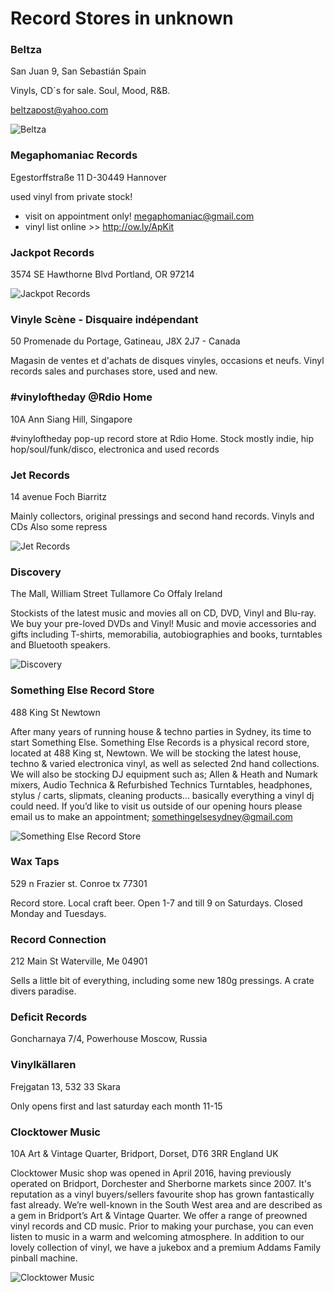 # Record Stores in unknown

### Beltza

San Juan 9,
San Sebastián
Spain

Vinyls, CD´s for sale.
Soul, Mood, R&B.

beltzapost@yahoo.com

![Beltza](https://discogslabs.imgix.net/vinylhub/5633e02d5fa1370011740c76.jpg?auto=compress%2Cformat&fit=max&fm=jpg&h=2000&w=2000&s=5e5b28df55ed9997119a9dd908b5befc "Beltza")

### Megaphomaniac Records

Egestorffstraße 11
D-30449 Hannover

used vinyl from private stock!
- visit on appointment only! megaphomaniac@gmail.com
- vinyl list online >> http://ow.ly/ApKit

### Jackpot Records

3574 SE Hawthorne Blvd
Portland, OR 97214

![Jackpot Records](https://discogslabs.imgix.net/vinylhub/597b02602582cd00263f2f0f.jpg?auto=compress%2Cformat&fit=max&fm=jpg&h=2000&w=2000&s=b4f87a3bb03ab016cc19fe52b5e53a66 "Jackpot Records")

### Vinyle Scène - Disquaire indépendant

50 Promenade du Portage, Gatineau, J8X 2J7 - Canada

Magasin de ventes et d'achats de disques vinyles, occasions et neufs.
Vinyl records sales and purchases store, used and new.

### #vinyloftheday @Rdio Home

10A Ann Siang Hill, Singapore

#vinyloftheday pop-up record store at Rdio Home. Stock mostly indie, hip hop/soul/funk/disco, electronica and used records

### Jet Records

14 avenue Foch
Biarritz

Mainly collectors, original pressings and second hand records. 
Vinyls and CDs
Also some repress

![Jet Records](https://discogslabs.imgix.net/vinylhub/5a4a3e9c66e4e7006b4d222d.jpg?auto=compress%2Cformat&fit=max&fm=jpg&h=2000&w=2000&s=730ea75775a747105918ec413052d17c "Jet Records")

### Discovery

The Mall, William Street
Tullamore
Co Offaly
Ireland

Stockists of the latest music and movies all on CD, DVD, Vinyl and Blu-ray. We buy your pre-loved DVDs and Vinyl! Music and movie accessories and gifts including T-shirts, memorabilia, autobiographies and books, turntables and Bluetooth speakers.

![Discovery](https://discogslabs.imgix.net/vinylhub/5ae1a469768adf00279e8b28.jpg?auto=compress%2Cformat&fit=max&fm=jpg&h=2000&w=2000&s=cda1238f4ab1950cfe8255827f0ad55f "Discovery")

### Something Else Record Store

488 King St Newtown

After many years of running house & techno parties in Sydney, its time to start Something Else.
Something Else Records is a physical record store, located at 488 King st, Newtown. We will be stocking the latest house, techno & varied electronica vinyl, as well as selected 2nd hand collections.
We will also be stocking DJ equipment such as; Allen & Heath and Numark mixers, Audio Technica & Refurbished Technics Turntables, headphones, stylus / carts, slipmats, cleaning products... basically everything a vinyl dj could need.
If you’d like to visit us outside of our opening hours please email us to make an appointment; somethingelsesydney@gmail.com

![Something Else Record Store](https://discogslabs.imgix.net/vinylhub/5b6b01c28c8bd60027129a5f.jpg?auto=compress%2Cformat&fit=max&fm=jpg&h=2000&w=2000&s=2294b94dc9a3cef857a6845eb6f46d83 "Something Else Record Store")

### Wax Taps

529 n Frazier st. Conroe tx 77301

Record store. Local craft beer. Open 1-7 and till 9 on Saturdays. Closed Monday and Tuesdays.

### Record Connection

212 Main St
Waterville, Me 04901

Sells a little bit of everything, including some new 180g pressings.  A crate divers paradise.

### Deficit Records

Goncharnaya 7/4, Powerhouse
Moscow, Russia

### Vinylkällaren

Frejgatan 13, 532 33 Skara

Only opens first and last saturday each month 11-15

### Clocktower Music

10A Art & Vintage Quarter, 
Bridport, 
Dorset,
DT6 3RR
England
UK

Clocktower Music shop was opened in April 2016, having previously operated on  Bridport, Dorchester and Sherborne markets since 2007. It's reputation as a vinyl buyers/sellers favourite shop has grown fantastically fast already. We’re well-known in the South West area and are described as a gem in Bridport’s Art & Vintage Quarter. We offer a range of preowned vinyl records and CD music. Prior to making your purchase, you can even listen to music in a warm and welcoming atmosphere. In addition to our lovely collection of vinyl, we have a jukebox and a premium Addams Family pinball machine.

![Clocktower Music](https://discogslabs.imgix.net/vinylhub/5ae1c19a3163b40027a8f983.jpg?auto=compress%2Cformat&fit=max&fm=jpg&h=2000&w=2000&s=35beab7ff60b1dc96dbc7fef4561b30f "Clocktower Music")

